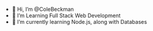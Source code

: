 - 👋 Hi, I’m @ColeBeckman
- 👀 I’m Learning Full Stack Web Development
- 🌱 I’m currently learning Node.js, along with Databases

<!---
ColeBeckman/ColeBeckman is a ✨ special ✨ repository because its `README.md` (this file) appears on your GitHub profile.
You can click the Preview link to take a look at your changes.
--->
